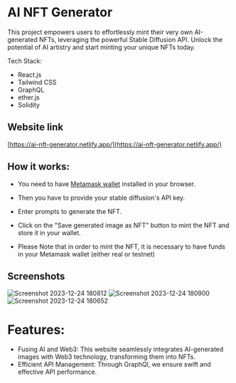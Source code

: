 # AI NFT Generator
This project empowers users to effortlessly mint their very own AI-generated NFTs, leveraging the powerful Stable Diffusion API. Unlock the potential of AI artistry and start minting your unique NFTs today.

Tech Stack:
* React.js
* Tailwind CSS
* GraphQL
* ether.js
* Solidity

## Website link
[https://ai-nft-generator.netlify.app/](https://ai-nft-generator.netlify.app/)

## How it works:

* You need to have [Metamask wallet](https://metamask.io/download/) installed in your browser.

* Then you have to provide your stable diffusion's API key.

* Enter prompts to generate the NFT.

* Click on the "Save generated image as NFT" button to mint the NFT and store it in your wallet.

* Please Note that in order to mint the NFT, it is necessary to have funds in your Metamask wallet (either real or testnet)

## Screenshots
![Screenshot 2023-12-24 180812](https://github.com/git-init-priyanshu/AI-NFT-generator/assets/110045644/e99b7d9f-faed-476a-bc41-fbbb815182cf)
![Screenshot 2023-12-24 180900](https://github.com/git-init-priyanshu/AI-NFT-generator/assets/110045644/b307ee98-afd2-426a-813a-4aab130ed889)
![Screenshot 2023-12-24 180652](https://github.com/git-init-priyanshu/AI-NFT-generator/assets/110045644/6cd8be8c-a440-4f54-8234-787510e7aaea)



# Features:
* Fusing AI and Web3: This website seamlessly integrates AI-generated images with Web3 technology, transforming them into NFTs.
* Efficient API Management: Through GraphQl, we ensure swift and effective API performance.
